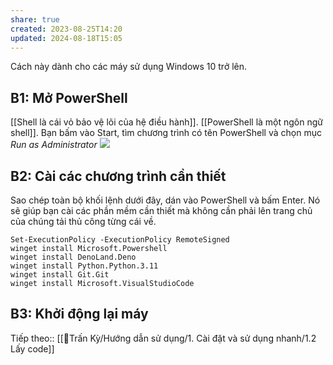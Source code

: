 ```yaml
---
share: true
created: 2023-08-25T14:20
updated: 2024-08-18T15:05
---
```

Cách này dành cho các máy sử dụng Windows 10 trở lên.
## B1: Mở PowerShell
[[Shell là cái vỏ bảo vệ lõi của hệ điều hành]]. [[PowerShell là một ngôn ngữ shell]]. Bạn bấm vào Start, tìm chương trình có tên PowerShell và chọn mục *Run as Administrator*
![](https://i.imgur.com/LYd1b4d.png)
## B2: Cài các chương trình cần thiết
Sao chép toàn bộ khối lệnh dưới đây, dán vào PowerShell và bấm Enter. Nó sẽ giúp bạn cài các phần mềm cần thiết mà không cần phải lên trang chủ của chúng tải thủ công từng cái về. 

```
Set-ExecutionPolicy -ExecutionPolicy RemoteSigned
winget install Microsoft.Powershell
winget install DenoLand.Deno 
winget install Python.Python.3.11
winget install Git.Git 
winget install Microsoft.VisualStudioCode
```
## B3: Khởi động lại máy

Tiếp theo:: [[👏Trấn Kỳ/Hướng dẫn sử dụng/1. Cài đặt và sử dụng nhanh/1.2 Lấy code]]
